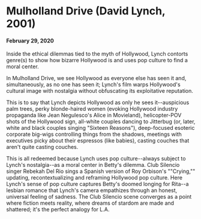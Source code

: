 # Mulholland Drive (David Lynch, 2001)
#### February 29, 2020
Inside the ethical dilemmas tied to the myth of Hollywood, Lynch contorts genre(s) to show how bizarre Hollywood is and uses pop culture to find a moral center.

In Mulholland Drive, we see Hollywood as everyone else has seen it  and, simultaneously, as no one has seen it; Lynch's film warps Hollywood's cultural image with nostalgia without obfuscating its exploitative reputation.

This is to say that Lynch depicts Hollywood as only he sees it--auspicious palm trees, perky blonde-haired women (evoking Hollywood industry propaganda like Jean Negulesco's Alice in Movieland), helicopter-POV shots of the Hollywood sign, all-white couples dancing to Jitterbug (or, later, white and black couples singing "Sixteen Reasons"), deep-focused esoteric corporate big-wigs controlling things from the shadows, meetings with executives picky about their espressos (like babies), casting couches that aren't quite casting couches.

This is all redeemed because Lynch uses pop culture--always subject to Lynch's nostalgia--as a moral center in Betty's dilemma. Club Silencio singer Rebekah Del Rio sings a Spanish version of Roy Orbison's ""Crying,"" updating, recontextualizing and reframing Hollywood pop culture. Here Lynch's sense of pop culture captures Betty's doomed longing for Rita--a lesbian romance that Lynch's camera empathizes through an honest, universal feeling of sadness. The Club Silencio scene converges as a point where fiction meets reality, where dreams of stardom are made and shattered; it's the perfect analogy for L.A.